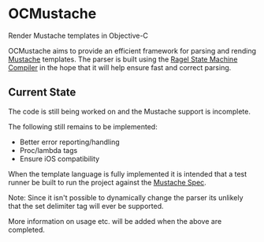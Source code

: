 OCMustache
==========

Render Mustache templates in Objective-C

OCMustache aims to provide an efficient framework for parsing and rending
[Mustache][mustache] templates. The parser is built using the [Ragel State Machine
Compiler][ragel] in the hope that it will help ensure fast and correct parsing.

[mustache]: http://mustache.github.com/
[ragel]: http://www.complang.org/ragel/

Current State
-------------

The code is still being worked on and the Mustache support is incomplete.

The following still remains to be implemented:

* Better error reporting/handling
* Proc/lambda tags
* Ensure iOS compatibility

When the template language is fully implemented it is intended that a test
runner be built to run the project against the [Mustache Spec][spec].

[spec]: http://github.com/pvande/Mustache-Spec

Note: Since it isn't possible to dynamically change the parser its unlikely that
the set delimiter tag will ever be supported.

More information on usage etc. will be added when the above are completed.

